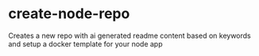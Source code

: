 # create-node-repo
Creates a new repo with ai generated readme content based on keywords and setup a docker template for your node app
